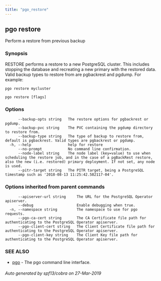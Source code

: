 ```yaml
---
title: "pgo_restore"
---
```

## pgo restore

Perform a restore from previous backup

### Synopsis

RESTORE performs a restore to a new PostgreSQL cluster. This includes stopping the database and recreating a new primary with the restored data.  Valid backup types to restore from are pgbackrest and pgdump. For example:

	pgo restore mycluster 

```
pgo restore [flags]
```

### Options

```
      --backup-opts string   The restore options for pgbackrest or pgdump.
      --backup-pvc string    The PVC containing the pgdump directory to restore from.
      --backup-type string   The type of backup to restore from, default is pgbackrest. Valid types are pgbackrest or pgdump.
  -h, --help                 help for restore
      --no-prompt            No command line confirmation.
      --node-label string    The node label (key=value) to use when scheduling the restore job, and in the case of a pgBackRest restore, also the new (i.e. restored) primary deployment. If not set, any node is used.
      --pitr-target string   The PITR target, being a PostgreSQL timestamp such as '2018-08-13 11:25:42.582117-04'.
```

### Options inherited from parent commands

```
      --apiserver-url string     The URL for the PostgreSQL Operator apiserver.
      --debug                    Enable debugging when true.
  -n, --namespace string         The namespace to use for pgo requests.
      --pgo-ca-cert string       The CA Certificate file path for authenticating to the PostgreSQL Operator apiserver.
      --pgo-client-cert string   The Client Certificate file path for authenticating to the PostgreSQL Operator apiserver.
      --pgo-client-key string    The Client Key file path for authenticating to the PostgreSQL Operator apiserver.
```

### SEE ALSO

* [pgo](/operatorcli/cli/pgo/)	 - The pgo command line interface.

###### Auto generated by spf13/cobra on 27-Mar-2019
